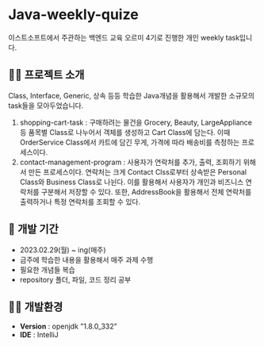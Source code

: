 # Java-weekly-quize

이스트소프트에서 주관하는 백엔드 교육 오르미 4기로 진행한 개인 weekly task입니다.
## 👨‍🏫 프로젝트 소개

Class, Interface, Generic, 상속 등등 학습한 Java개념을 활용해서 개발한 소규모의 task들을 모아두었습니다.
1. shopping-cart-task : 구매하려는 물건을 Grocery, Beauty, LargeAppliance 등 품목별 Class로 나누어서 객체를 생성하고 Cart Class에 담는다. 이때 OrderService Class에서 카트에 담긴 무게, 가격에 따라 배송비를 측정하는 프로세스이다.
2. contact-management-program : 사용자가 연락처를 추가, 출력, 조회하기 위해서 만든 프로세스이다. 연락처는 크게 Contact Clss로부터 상속받은 Personal Class와 Business Class로 나뉜다. 이를 활용해서 사용자가 개인과 비즈니스 연락처를 구분해서 저장할 수 있다. 또한, AddressBook을 활용해서 전체 연락처를 출력하거나 특정 연락처를 조회할 수 있다. 

## 📅 개발 기간
- 2023.02.29(월) ~ ing(매주)
- 금주에 학습한 내용을 활용해서 매주 과제 수행
- 필요한 개념들 복습
- repository 폴더, 파일, 코드 정리 공부
  
## 👨‍💻 개발환경
- **Version** : openjdk "1.8.0_332"
- **IDE** : IntelliJ
